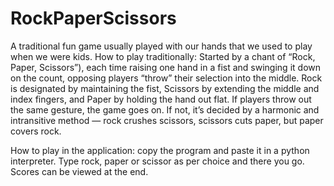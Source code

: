 # RockPaperScissors
A traditional fun game usually played with our hands that we used to play when we were kids. 
How to play traditionally:
Started by a chant of “Rock, Paper, Scissors”), each time raising one hand in a fist and swinging 
it down on the count, opposing players “throw” their selection into the middle. 
Rock is designated by maintaining the fist, Scissors by extending the middle and index fingers, 
and Paper by holding the hand out flat. If players throw out the same gesture, the game goes on. 
If not, it’s decided by a harmonic and intransitive method — rock crushes scissors, scissors cuts paper, but paper covers rock.

How to play in the application:
copy the program and paste it in a python interpreter.
Type rock, paper or scissor as per choice and there you go.
Scores can be viewed at the end.


